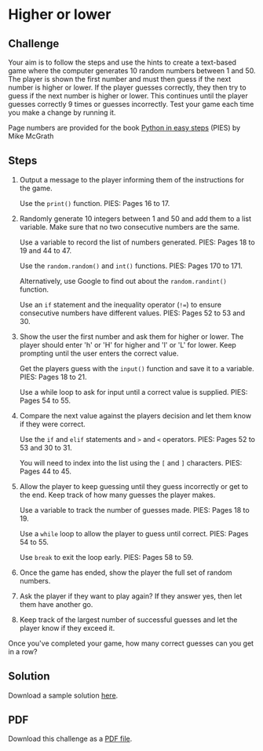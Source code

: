 # Higher or lower

## Challenge

Your aim is to follow the steps and use the hints to create a text-based game where the computer 
generates 10 random numbers between 1 and 50. The player is shown the first number and must 
then guess if the next number is higher or lower. If the player guesses correctly, they then try to 
guess if the next number is higher or lower. This continues until the player guesses correctly 9 times 
or guesses incorrectly. Test your game each time you make a change by running it.

Page numbers are provided for the book [Python in easy steps](https://www.amazon.co.uk/Python-easy-steps-2nd-covers/dp/1840788127) (PIES) by Mike McGrath

## Steps

1. Output a message to the player informing them of the instructions for the game.

    Use the `print()` function. PIES: Pages 16 to 17.

2. Randomly generate 10 integers between 1 and 50 and add them to a list variable. Make sure that no two consecutive numbers are the same.

    Use a variable to record the list of numbers generated. PIES: Pages 18 to 19 and 44 to 47.

    Use the `random.random()` and `int()` functions. PIES: Pages 170 to 171.

    Alternatively, use Google to find out about the `random.randint()` function.

    Use an `if` statement and the inequality operator (`!=`) to ensure consecutive numbers have different values. PIES: Pages 52 to 53 and 30.

3. Show the user the first number and ask them for higher or lower. The player should enter 'h' or 'H' for higher and 'l' or 'L' for lower. Keep prompting until the user enters the correct value.

    Get the players guess with the `input()` function and save it to a variable. PIES: Pages 18 to 21.

    Use a while loop to ask for input until a correct value is supplied. PIES: Pages 54 to 55.

4. Compare the next value against the players decision and let them know if they were correct.

    Use the `if` and `elif` statements and `>` and `<` operators. PIES: Pages 52 to 53 and 30 to 31.

    You will need to index into the list using the `[` and `]` characters. PIES: Pages 44 to 45.

5. Allow the player to keep guessing until they guess incorrectly or get to the end. Keep track of how many guesses the player makes.

    Use a variable to track the number of guesses made. PIES: Pages 18 to 19.

    Use a `while` loop to allow the player to guess until correct. PIES: Pages 54 to 55.

    Use `break` to exit the loop early. PIES: Pages 58 to 59.

6. Once the game has ended, show the player the full set of random numbers.

7. Ask the player if they want to play again? If they answer yes, then let them have another go.

8. Keep track of the largest number of successful guesses and let the player know if they exceed it.

Once you've completed your game, how many correct guesses can you get in a row?

## Solution

Download a sample solution [here](../../img/python/challenges/higher_or_lower.py).

## PDF

Download this challenge as a [PDF file](../../img/python/challenges/2%20-%20Higher%20or%20Lower.pdf).
